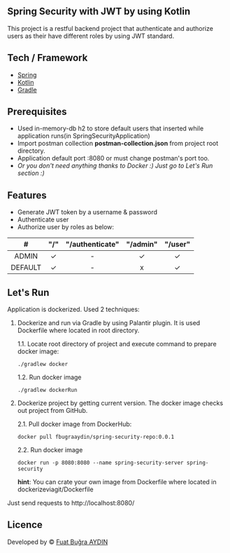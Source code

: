 ## Spring Security with JWT by using Kotlin
This project is a restful backend project that authenticate and authorize users as their have different roles by using JWT standard.  

## Tech / Framework
- [Spring](https://spring.io/)
- [Kotlin](https://kotlinlang.org/)
- [Gradle](https://gradle.org/)

## Prerequisites
- Used in-memory-db h2 to store default users that inserted while application runs(in SpringSecurityApplication)
- Import postman collection **postman-collection.json** from project root directory.
- Application default port :8080 or must change postman's port too.
- *Or you don't need anything thanks to Docker :)  Just go to Let's Run section :)*

## Features
- Generate JWT token by a username & password
- Authenticate user
- Authorize user by roles as below:

|    #    | "/" | "/authenticate" | "/admin" | "/user" |
|:-------:|:---:|:---------------:|:--------:|:-------:|
|  ADMIN  |  ✓  |        -        |     ✓    |    ✓    |
| DEFAULT |  ✓  |        -        |     x    |    ✓    |

## Let's Run

Application is dockerized. Used 2 techniques:

1. Dockerize and run via Gradle by using Palantir plugin. It is used Dockerfile where located in root directory.

    1.1. Locate root directory of project and execute command to prepare docker image:
    ```
    ./gradlew docker
    ```
    1.2. Run docker image
    ```
    ./gradlew dockerRun
    ```

2. Dockerize project by getting current version. The docker image checks out project from GitHub.

    2.1. Pull docker image from DockerHub:
    ```
    docker pull fbugraaydin/spring-security-repo:0.0.1
    ```
    2.2. Run docker image
    ```
    docker run -p 8080:8080 --name spring-security-server spring-security
    ```
    
    **hint**: You can crate your own image from Dockerfile where located in dockerizeviagit/Dockerfile
    
Just send requests to http://localhost:8080/

## Licence
Developed by © [Fuat Buğra AYDIN](https://www.linkedin.com/in/fuatbugraaydin/)
